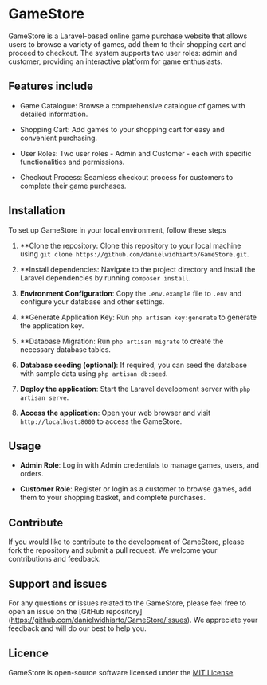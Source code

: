 # GameStore

GameStore is a Laravel-based online game purchase website that allows users to browse a variety of games, add them to their shopping cart and proceed to checkout. The system supports two user roles: admin and customer, providing an interactive platform for game enthusiasts.

## Features include

- Game Catalogue: Browse a comprehensive catalogue of games with detailed information.

- Shopping Cart: Add games to your shopping cart for easy and convenient purchasing.

- User Roles: Two user roles - Admin and Customer - each with specific functionalities and permissions.

- Checkout Process: Seamless checkout process for customers to complete their game purchases.

## Installation

To set up GameStore in your local environment, follow these steps

1. **Clone the repository: Clone this repository to your local machine using `git clone https://github.com/danielwidhiarto/GameStore.git`.

2. **Install dependencies: Navigate to the project directory and install the Laravel dependencies by running `composer install`.

3. **Environment Configuration**: Copy the `.env.example` file to `.env` and configure your database and other settings.

4. **Generate Application Key: Run `php artisan key:generate` to generate the application key.

5. **Database Migration: Run `php artisan migrate` to create the necessary database tables.

6. **Database seeding (optional)**: If required, you can seed the database with sample data using `php artisan db:seed`.

7. **Deploy the application**: Start the Laravel development server with `php artisan serve`.

8. **Access the application**: Open your web browser and visit `http://localhost:8000` to access the GameStore.

## Usage

- **Admin Role**: Log in with Admin credentials to manage games, users, and orders.

- **Customer Role**: Register or login as a customer to browse games, add them to your shopping basket, and complete purchases.

## Contribute

If you would like to contribute to the development of GameStore, please fork the repository and submit a pull request. We welcome your contributions and feedback.
## Support and issues

For any questions or issues related to the GameStore, please feel free to open an issue on the [GitHub repository] (https://github.com/danielwidhiarto/GameStore/issues). We appreciate your feedback and will do our best to help you.

## Licence

GameStore is open-source software licensed under the [MIT License](LICENSE).
